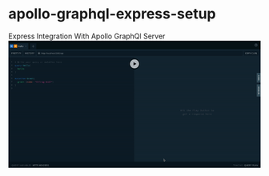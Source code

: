 # apollo-graphql-express-setup
Express Integration With Apollo GraphQl Server
![Demo](public/demo.gif)
